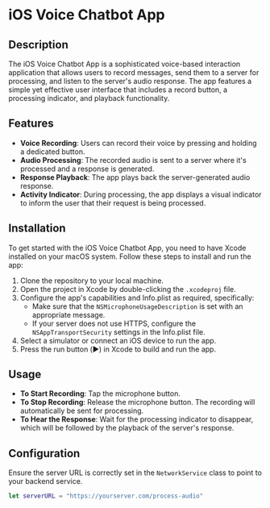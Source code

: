 # iOS Voice Chatbot App

## Description

The iOS Voice Chatbot App is a sophisticated voice-based interaction application that allows users to record messages, send them to a server for processing, and listen to the server's audio response. The app features a simple yet effective user interface that includes a record button, a processing indicator, and playback functionality.

## Features

- **Voice Recording**: Users can record their voice by pressing and holding a dedicated button.
- **Audio Processing**: The recorded audio is sent to a server where it's processed and a response is generated.
- **Response Playback**: The app plays back the server-generated audio response.
- **Activity Indicator**: During processing, the app displays a visual indicator to inform the user that their request is being processed.

## Installation

To get started with the iOS Voice Chatbot App, you need to have Xcode installed on your macOS system. Follow these steps to install and run the app:

1. Clone the repository to your local machine.
2. Open the project in Xcode by double-clicking the `.xcodeproj` file.
3. Configure the app's capabilities and Info.plist as required, specifically:
   - Make sure that the `NSMicrophoneUsageDescription` is set with an appropriate message.
   - If your server does not use HTTPS, configure the `NSAppTransportSecurity` settings in the Info.plist file.
4. Select a simulator or connect an iOS device to run the app.
5. Press the run button (▶️) in Xcode to build and run the app.

## Usage

- **To Start Recording**: Tap the microphone button.
- **To Stop Recording**: Release the microphone button. The recording will automatically be sent for processing.
- **To Hear the Response**: Wait for the processing indicator to disappear, which will be followed by the playback of the server's response.

## Configuration

Ensure the server URL is correctly set in the `NetworkService` class to point to your backend service.

```swift
let serverURL = "https://yourserver.com/process-audio"
